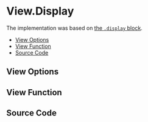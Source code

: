 # View.Display

The implementation was based on [the `.display` block](../../prototype/blocks/display.md).

- [View Options](#view-options)
- [View Function](#view-function)
- [Source Code](#source-code)

## View Options



## View Function



## Source Code

